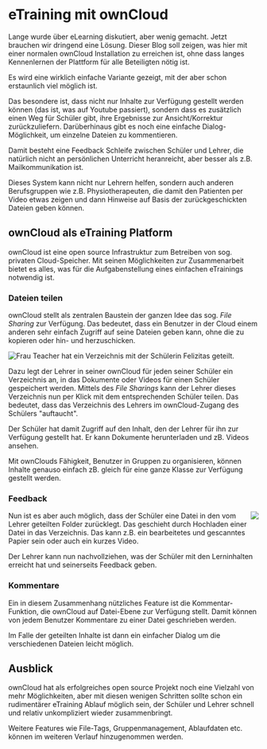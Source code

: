 eTraining mit ownCloud
======================

Lange wurde über eLearning diskutiert, aber wenig gemacht. Jetzt brauchen wir dringend eine Lösung. Dieser Blog soll zeigen, was hier mit einer normalen ownCloud Installation zu erreichen ist, ohne dass langes Kennenlernen der Plattform für alle Beteiligten nötig ist.

Es wird eine wirklich einfache Variante gezeigt, mit der aber schon erstaunlich viel möglich ist.

Das besondere ist, dass nicht nur Inhalte zur Verfügung gestellt werden können (das ist, was auf Youtube passiert), sondern dass es zusätzlich einen Weg für Schüler gibt, ihre Ergebnisse zur Ansicht/Korrektur zurückzuliefern. Darüberhinaus gibt es noch eine einfache Dialog-Möglichkeit, um einzelne Dateien zu kommentieren.

Damit besteht eine Feedback Schleife zwischen Schüler und Lehrer, die natürlich nicht an persönlichen Unterricht heranreicht, aber besser als z.B. Mailkommunikation ist.

Dieses System kann nicht nur Lehrern helfen, sondern auch anderen Berufsgruppen wie z.B. Physiotherapeuten, die damit den Patienten per Video etwas zeigen und dann Hinweise auf Basis der zurückgeschickten Dateien geben können.

## ownCloud als eTraining Platform

ownCloud ist eine open source Infrastruktur zum Betreiben von sog. privaten Cloud-Speicher. Mit seinen Möglichkeiten zur Zusammenarbeit bietet es alles, was für die Aufgabenstellung eines einfachen eTrainings notwendig ist.

### Dateien teilen

ownCloud stellt als zentralen Baustein der ganzen Idee das sog. *File Sharing* zur Verfügung. Das bedeutet, dass ein Benutzer in der Cloud einem anderen sehr einfach Zugriff auf seine Dateien geben kann, ohne die zu kopieren oder hin- und herzuschicken.

![Frau Teacher hat ein Verzeichnis mit der Schülerin Felizitas geteilt.](media/sharing.png "Frau Teacher teilt ein Verzeichnis mit Schülerin Felizitas")


Dazu legt der Lehrer in seiner ownCloud für jeden seiner Schüler ein Verzeichnis an, in das Dokumente oder Videos für einen Schüler gespeichert werden. Mittels des *File Sharings* kann der Lehrer dieses Verzeichnis nun per Klick mit dem entsprechenden Schüler teilen. Das bedeutet, dass das Verzeichnis des Lehrers im ownCloud-Zugang des Schülers "auftaucht".

Der Schüler hat damit Zugriff auf den Inhalt, den der Lehrer für ihn zur Verfügung gestellt hat. Er kann Dokumente herunterladen und zB. Videos ansehen.

Mit ownClouds Fähigkeit, Benutzer in Gruppen zu organisieren, können Inhalte genauso einfach zB. gleich für eine ganze Klasse zur Verfügung gestellt werden.

### Feedback

<img align="right" src="media/kommentare.png">

Nun ist es aber auch möglich, dass der Schüler eine Datei in den vom Lehrer geteilten Folder zurücklegt. Das geschieht durch Hochladen einer Datei in das Verzeichnis. Das kann z.B. ein bearbeitetes und gescanntes Papier sein oder auch ein kurzes Video.

Der Lehrer kann nun nachvollziehen, was der Schüler mit den Lerninhalten erreicht hat und seinerseits Feedback geben.

### Kommentare

Ein in diesem Zusammenhang nützliches Feature ist die Kommentar-Funktion, die ownCloud auf Datei-Ebene zur Verfügung stellt. Damit können von jedem Benutzer Kommentare zu einer Datei geschrieben werden.

Im Falle der geteilten Inhalte ist dann ein einfacher Dialog um die verschiedenen Dateien leicht möglich.

## Ausblick

ownCloud hat als erfolgreiches open source Projekt noch eine Vielzahl von mehr Möglichkeiten, aber mit diesen wenigen Schritten sollte schon ein rudimentärer eTraining Ablauf möglich sein, der Schüler und Lehrer schnell und relativ unkompliziert wieder zusammenbringt.

Weitere Features wie File-Tags, Gruppenmanagement, Ablaufdaten etc. können im weiteren Verlauf hinzugenommen werden.




